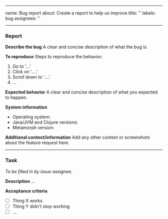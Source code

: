 <!--
SPDX-FileCopyrightText: 2023 Alliander N.V.

SPDX-License-Identifier: Apache-2.0
-->

---
name: Bug report
about: Create a report to help us improve
title: ''
labels: bug
assignees: ''

---

### Report
**Describe the bug**
A clear and concise description of what the bug is.

**To reproduce**
Steps to reproduce the behavior:
1. Go to '...'
2. Click on '....'
3. Scroll down to '....'
4. ...

**Expected behavior**
A clear and concise description of what you expected to happen.

**System information**
 - Operating system:
 - Java/JVM and Clojure versions:
 - Metamorph version:

**Additional context/information**
Add any other context or screenshots about the feature request here.

---

### Task
_To be filled in by issue assignee._

**Description**
...

**Acceptance criteria**
- [ ] Thing X works
- [ ] Thing Y didn't stop working
- [ ] ...

